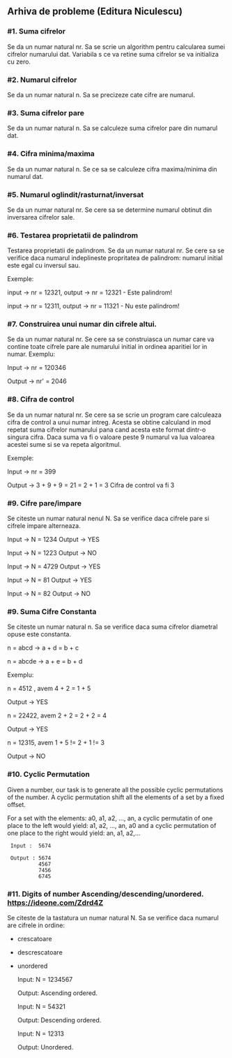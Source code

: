 ## Arhiva de probleme (Editura Niculescu)

### #1. Suma cifrelor
Se da un numar natural nr. Sa se scrie un algorithm pentru calcularea sumei cifrelor numarului dat. Variabila s ce va retine suma cifrelor se va initializa cu zero.

### #2. Numarul cifrelor
Se da un numar natural n. Sa se precizeze cate cifre are numarul.

### #3. Suma cifrelor pare
Se da un numar natural n. Sa se calculeze suma cifrelor pare din numarul dat.

### #4. Cifra minima/maxima
Se da un numar natural n. Se ce sa se calculeze cifra maxima/minima din numarul dat.

### #5. Numarul oglindit/rasturnat/inversat
Se da un numar natural nr. Se cere sa se determine numarul obtinut din inversarea cifrelor sale.

### #6. Testarea proprietatii de palindrom
Testarea proprietatii de palindrom. Se da un numar natural nr. Se cere sa se verifice daca numarul indeplineste propritatea de palindrom: numarul initial este
egal cu inversul sau.

Exemple: 

input -> nr = 12321, output -> nr = 12321 - Este palindrom!

input -> nr = 12311, output -> nr = 11321 - Nu este palindrom!
             

### #7. Construirea unui numar din cifrele altui.

Se da un numar natural nr. Se cere sa se construiasca un numar care va contine toate cifrele pare ale numarului initial in ordinea aparitiei lor in numar. 
Exemplu: 

Input -> nr = 120346 

Output -> nr' = 2046

### #8. Cifra de control
Se da un numar natural nr. Se cere sa se scrie un program care calculeaza cifra de control a unui numar intreg. Acesta
se obtine calculand in mod repetat suma cifrelor numarului pana cand acesta este format dintr-o singura cifra. Daca suma va fi o valoare
peste 9 numarul va lua valoarea acestei sume si se va repeta algoritmul.

Exemple:

Input -> nr = 399 

Output -> 3 + 9 + 9 = 21 = 2 + 1 = 3 Cifra de control va fi 3

### #9. Cifre pare/impare
Se citeste un numar natural nenul N. Sa se verifice daca cifrele pare si cifrele
impare alterneaza.

Input -> N = 1234
Output -> YES

Input -> N = 1223
Output -> NO

Input -> N = 4729
Output -> YES

Input -> N = 81
Output -> YES

Input -> N = 82
Output -> NO

### #9. Suma Cifre Constanta 

Se citeste un numar natural n. Sa se verifice daca suma cifrelor diametral opuse este constanta.

n = abcd -> a + d = b + c

n = abcde -> a + e = b + d

Exemplu:

n = 4512 , avem 4 + 2 = 1 + 5

Output -> YES

n = 22422, avem 2 + 2 = 2 + 2 = 4

Output -> YES

n = 12315, avem 1 + 5 != 2 + 1 != 3

Output -> NO

### #10. Cyclic Permutation
Given a number, our task is to generate all the possible cyclic permutations of the number. A cyclic permutation shift all the elements of a set by a fixed offset.

For a set with the elements: a0, a1, a2, ..., an, a cyclic permutatin of one place to the left would yield: a1, a2, ..., an, a0 and a cyclic permutation
of one place to the right would yield: an, a1, a2,...

     Input :  5674

     Output : 5674
              4567
              7456
              6745
### #11. Digits of number Ascending/descending/unordered. https://ideone.com/Zdrd4Z

Se citeste de la tastatura un numar natural N. Sa se verifice daca
numarul are cifrele in ordine:
- crescatoare
- descrescatoare
- unordered

   Input: N = 1234567

   Output: Ascending ordered.


   Input: N = 54321
   
   Output: Descending ordered.

   Input: N = 12313

   Output: Unordered.
